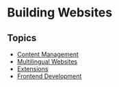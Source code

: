 # Building Websites

## Topics

* [Content Management](/20BuildingWebsites/10ContentManagement/Index.md)
* [Multilingual Websites](/20BuildingWebsites/20MultilingualWebsites/Index.md)
* [Extensions](/20BuildingWebsites/30Extensions/Index.md)
* [Frontend Development](/20BuildingWebsites/40FrontendDevelopment/Index.md)
